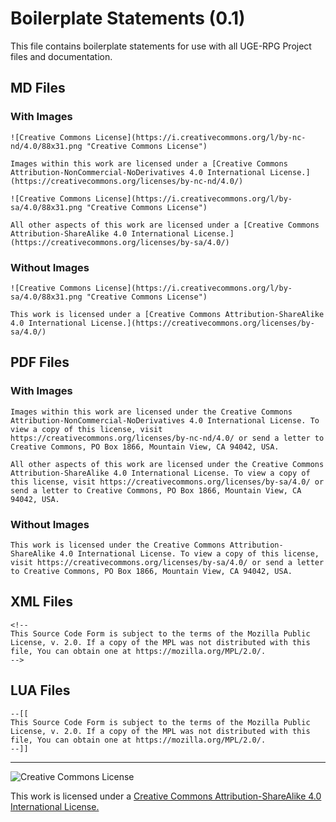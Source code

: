 # Boilerplate Statements (0.1)

This file contains boilerplate statements for use with all UGE-RPG Project files and documentation.

## MD Files
### With Images
```
![Creative Commons License](https://i.creativecommons.org/l/by-nc-nd/4.0/88x31.png "Creative Commons License")

Images within this work are licensed under a [Creative Commons Attribution-NonCommercial-NoDerivatives 4.0 International License.](https://creativecommons.org/licenses/by-nc-nd/4.0/)

![Creative Commons License](https://i.creativecommons.org/l/by-sa/4.0/88x31.png "Creative Commons License")

All other aspects of this work are licensed under a [Creative Commons Attribution-ShareAlike 4.0 International License.](https://creativecommons.org/licenses/by-sa/4.0/)
```

### Without Images
```
![Creative Commons License](https://i.creativecommons.org/l/by-sa/4.0/88x31.png "Creative Commons License")

This work is licensed under a [Creative Commons Attribution-ShareAlike 4.0 International License.](https://creativecommons.org/licenses/by-sa/4.0/)
```

## PDF Files
### With Images
```
Images within this work are licensed under the Creative Commons Attribution-NonCommercial-NoDerivatives 4.0 International License. To view a copy of this license, visit https://creativecommons.org/licenses/by-nc-nd/4.0/ or send a letter to Creative Commons, PO Box 1866, Mountain View, CA 94042, USA.

All other aspects of this work are licensed under the Creative Commons Attribution-ShareAlike 4.0 International License. To view a copy of this license, visit https://creativecommons.org/licenses/by-sa/4.0/ or send a letter to Creative Commons, PO Box 1866, Mountain View, CA 94042, USA.
```
### Without Images
```
This work is licensed under the Creative Commons Attribution-ShareAlike 4.0 International License. To view a copy of this license, visit https://creativecommons.org/licenses/by-sa/4.0/ or send a letter to Creative Commons, PO Box 1866, Mountain View, CA 94042, USA.
```
## XML Files
```
<!--
This Source Code Form is subject to the terms of the Mozilla Public
License, v. 2.0. If a copy of the MPL was not distributed with this
file, You can obtain one at https://mozilla.org/MPL/2.0/.
-->
```
## LUA Files
```
--[[
This Source Code Form is subject to the terms of the Mozilla Public
License, v. 2.0. If a copy of the MPL was not distributed with this
file, You can obtain one at https://mozilla.org/MPL/2.0/.
--]]
```

---

![Creative Commons License](https://i.creativecommons.org/l/by-sa/4.0/88x31.png "Creative Commons License")

This work is licensed under a [Creative Commons Attribution-ShareAlike 4.0 International License.](https://creativecommons.org/licenses/by-sa/4.0/)
